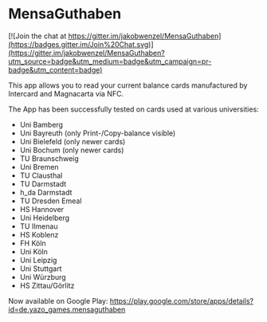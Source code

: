 MensaGuthaben
=============

[![Join the chat at https://gitter.im/jakobwenzel/MensaGuthaben](https://badges.gitter.im/Join%20Chat.svg)](https://gitter.im/jakobwenzel/MensaGuthaben?utm_source=badge&utm_medium=badge&utm_campaign=pr-badge&utm_content=badge)

This app allows you to read your current balance cards manufactured by Intercard and Magnacarta via NFC. 

The App has been successfully tested on cards used at various universities:

* Uni Bamberg
* Uni Bayreuth (only Print-/Copy-balance visible)
* Uni Bielefeld (only newer cards)
* Uni Bochum (only newer cards)
* TU Braunschweig
* Uni Bremen
* TU Clausthal
* TU Darmstadt
* h_da Darmstadt
* TU Dresden Emeal
* HS Hannover
* Uni Heidelberg
* TU Ilmenau
* HS Koblenz
* FH Köln
* Uni Köln
* Uni Leipzig
* Uni Stuttgart
* Uni Würzburg
* HS Zittau/Görlitz

Now available on Google Play: https://play.google.com/store/apps/details?id=de.yazo_games.mensaguthaben
